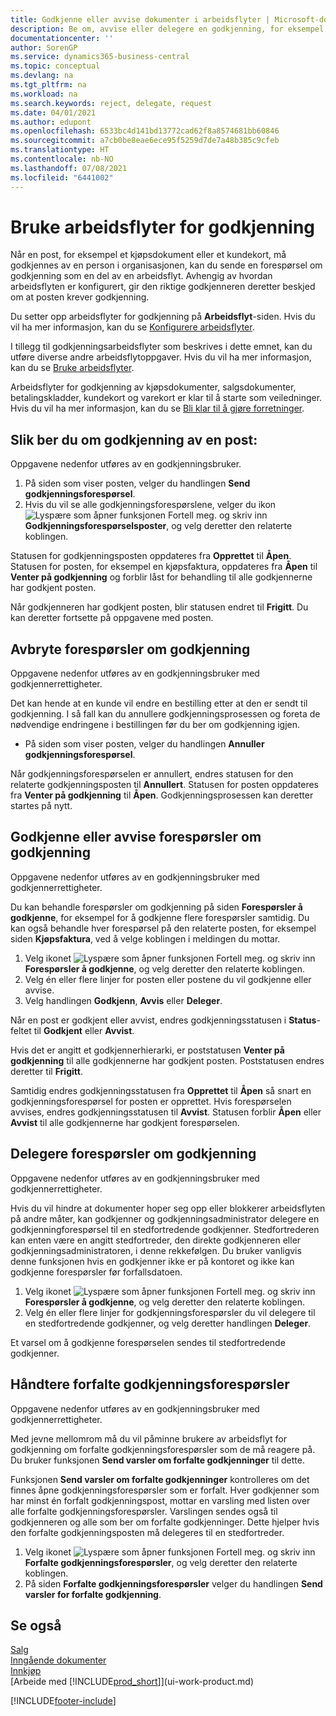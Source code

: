 ```yaml
---
title: Godkjenne eller avvise dokumenter i arbeidsflyter | Microsoft-dokumentasjon
description: Be om, avvise eller delegere en godkjenning, for eksempel av et kjøps- eller salgsdokument, som en del av en arbeidsflyt.
documentationcenter: ''
author: SorenGP
ms.service: dynamics365-business-central
ms.topic: conceptual
ms.devlang: na
ms.tgt_pltfrm: na
ms.workload: na
ms.search.keywords: reject, delegate, request
ms.date: 04/01/2021
ms.author: edupont
ms.openlocfilehash: 6533bc4d141bd13772cad62f8a8574681bb60846
ms.sourcegitcommit: a7cb0be8eae6ece95f5259d7de7a48b385c9cfeb
ms.translationtype: HT
ms.contentlocale: nb-NO
ms.lasthandoff: 07/08/2021
ms.locfileid: "6441002"
---
```

# <a name="use-approval-workflows"></a>Bruke arbeidsflyter for godkjenning
Når en post, for eksempel et kjøpsdokument eller et kundekort, må godkjennes av en person i organisasjonen, kan du sende en forespørsel om godkjenning som en del av en arbeidsflyt. Avhengig av hvordan arbeidsflyten er konfigurert, gir den riktige godkjenneren deretter beskjed om at posten krever godkjenning.

Du setter opp arbeidsflyter for godkjenning på **Arbeidsflyt**-siden. Hvis du vil ha mer informasjon, kan du se [Konfigurere arbeidsflyter](across-set-up-workflows.md).

I tillegg til godkjenningsarbeidsflyter som beskrives i dette emnet, kan du utføre diverse andre arbeidsflytoppgaver. Hvis du vil ha mer informasjon, kan du se [Bruke arbeidsflyter](across-use-workflows.md).

Arbeidsflyter for godkjenning av kjøpsdokumenter, salgsdokumenter, betalingskladder, kundekort og varekort er klar til å starte som veiledninger. Hvis du vil ha mer informasjon, kan du se [Bli klar til å gjøre forretninger](ui-get-ready-business.md).

## <a name="to-request-approval-of-a-record"></a>Slik ber du om godkjenning av en post:
Oppgavene nedenfor utføres av en godkjenningsbruker.

1. På siden som viser posten, velger du handlingen **Send godkjenningsforespørsel**.
2. Hvis du vil se alle godkjenningsforespørslene, velger du ikon ![Lyspære som åpner funksjonen Fortell meg.](media/ui-search/search_small.png "Fortell hva du vil gjøre") og skriv inn **Godkjenningsforespørselsposter**, og velg deretter den relaterte koblingen.  

Statusen for godkjenningsposten oppdateres fra **Opprettet** til **Åpen**. Statusen for posten, for eksempel en kjøpsfaktura, oppdateres fra **Åpen** til **Venter på godkjenning** og forblir låst for behandling til alle godkjennerne har godkjent posten.

Når godkjenneren har godkjent posten, blir statusen endret til **Frigitt**. Du kan deretter fortsette på oppgavene med posten.

## <a name="to-cancel-requests-for-approval"></a>Avbryte forespørsler om godkjenning
Oppgavene nedenfor utføres av en godkjenningsbruker med godkjennerrettigheter.

Det kan hende at en kunde vil endre en bestilling etter at den er sendt til godkjenning. I så fall kan du annullere godkjenningsprosessen og foreta de nødvendige endringene i bestillingen før du ber om godkjenning igjen.

- På siden som viser posten, velger du handlingen **Annuller godkjenningsforespørsel**.

Når godkjenningsforespørselen er annullert, endres statusen for den relaterte godkjenningsposten til **Annullert**. Statusen for posten oppdateres fra **Venter på godkjenning** til **Åpen**. Godkjenningsprosessen kan deretter startes på nytt.

## <a name="to-approve-or-reject-requests-for-approval"></a>Godkjenne eller avvise forespørsler om godkjenning
Oppgavene nedenfor utføres av en godkjenningsbruker med godkjennerrettigheter.

Du kan behandle forespørsler om godkjenning på siden **Forespørsler å godkjenne**, for eksempel for å godkjenne flere forespørsler samtidig. Du kan også behandle hver forespørsel på den relaterte posten, for eksempel siden **Kjøpsfaktura**, ved å velge koblingen i meldingen du mottar.

1. Velg ikonet ![Lyspære som åpner funksjonen Fortell meg.](media/ui-search/search_small.png "Fortell hva du vil gjøre") og skriv inn **Forespørsler å godkjenne**, og velg deretter den relaterte koblingen.
2. Velg én eller flere linjer for posten eller postene du vil godkjenne eller avvise.
3. Velg handlingen **Godkjenn**, **Avvis** eller **Deleger**.

Når en post er godkjent eller avvist, endres godkjenningsstatusen i **Status**-feltet til **Godkjent** eller **Avvist**.

Hvis det er angitt et godkjennerhierarki, er poststatusen **Venter på godkjenning** til alle godkjennerne har godkjent posten. Poststatusen endres deretter til **Frigitt**.

Samtidig endres godkjenningsstatusen fra **Opprettet** til **Åpen** så snart en godkjenningsforespørsel for posten er opprettet. Hvis forespørselen avvises, endres godkjenningsstatusen til **Avvist**. Statusen forblir **Åpen** eller **Avvist** til alle godkjennerne har godkjent forespørselen.

## <a name="to-delegate-requests-for-approval"></a>Delegere forespørsler om godkjenning
Oppgavene nedenfor utføres av en godkjenningsbruker med godkjennerrettigheter.

Hvis du vil hindre at dokumenter hoper seg opp eller blokkerer arbeidsflyten på andre måter, kan godkjenner og godkjenningsadministrator delegere en godkjenningforespørsel til en stedfortredende godkjenner. Stedfortrederen kan enten være en angitt stedfortreder, den direkte godkjenneren eller godkjenningsadministratoren, i denne rekkefølgen. Du bruker vanligvis denne funksjonen hvis en godkjenner ikke er på kontoret og ikke kan godkjenne forespørsler før forfallsdatoen.

1. Velg ikonet ![Lyspære som åpner funksjonen Fortell meg.](media/ui-search/search_small.png "Fortell hva du vil gjøre") og skriv inn **Forespørsler å godkjenne**, og velg deretter den relaterte koblingen.
2. Velg én eller flere linjer for godkjenningsforespørsler du vil delegere til en stedfortredende godkjenner, og velg deretter handlingen **Deleger**.

Et varsel om å godkjenne forespørselen sendes til stedfortredende godkjenner.

## <a name="to-manage-overdue-approval-requests"></a>Håndtere forfalte godkjenningsforespørsler
Oppgavene nedenfor utføres av en godkjenningsbruker med godkjennerrettigheter.

Med jevne mellomrom må du vil påminne brukere av arbeidsflyt for godkjenning om forfalte godkjenningsforespørsler som de må reagere på. Du bruker funksjonen **Send varsler om forfalte godkjenninger** til dette.

Funksjonen **Send varsler om forfalte godkjenninger** kontrolleres om det finnes åpne godkjenningsforespørsler som er forfalt. Hver godkjenner som har minst én forfalt godkjenningspost, mottar en varsling med listen over alle forfalte godkjenningsforespørsler. Varslingen sendes også til godkjenneren og alle som ber om forfalte godkjenninger. Dette hjelper hvis den forfalte godkjenningsposten må delegeres til en stedfortreder.

1. Velg ikonet ![Lyspære som åpner funksjonen Fortell meg.](media/ui-search/search_small.png "Fortell hva du vil gjøre") og skriv inn **Forfalte godkjenningsforespørsler**, og velg deretter den relaterte koblingen.
2. På siden **Forfalte godkjenningsforespørsler** velger du handlingen **Send varsler for forfalte godkjenning**.

## <a name="see-also"></a>Se også
[Salg](sales-manage-sales.md)    
[Inngående dokumenter](across-income-documents.md)  
[Innkjøp](purchasing-manage-purchasing.md)  
[Arbeide med [!INCLUDE[prod_short](includes/prod_short.md)]](ui-work-product.md)


[!INCLUDE[footer-include](includes/footer-banner.md)]